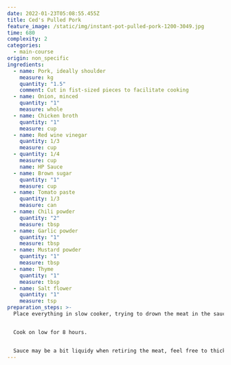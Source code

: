 ```yaml
---
date: 2022-01-23T05:08:55.455Z
title: Ced's Pulled Pork
feature_image: /static/img/instant-pot-pulled-pork-1200-3049.jpg
time: 680
complexity: 2
categories:
  - main-course
origin: non_specific
ingredients:
  - name: Pork, ideally shoulder
    measure: kg
    quantity: "1.5"
    comment: Cut in fist-sized pieces to facilitate cooking
  - name: Onion, minced
    quantity: "1"
    measure: whole
  - name: Chicken broth
    quantity: "1"
    measure: cup
  - name: Red wine vinegar
    quantity: 1/3
    measure: cup
  - quantity: 1/4
    measure: cup
    name: HP Sauce
  - name: Brown sugar
    quantity: "1"
    measure: cup
  - name: Tomato paste
    quantity: 1/3
    measure: can
  - name: Chili powder
    quantity: "2"
    measure: tbsp
  - name: Garlic powder
    quantity: "1"
    measure: tbsp
  - name: Mustard powder
    quantity: "1"
    measure: tbsp
  - name: Thyme
    quantity: "1"
    measure: tbsp
  - name: Salt flower
    quantity: "1"
    measure: tsp
preparation_steps: >-
  Place everything in slow cooker, trying to drown the meat in the sauce.


  Cook on low for 8 hours.


  Sauce may be a bit liquidy when retiring the meat, feel free to thicken by any means necessary.
---
```


